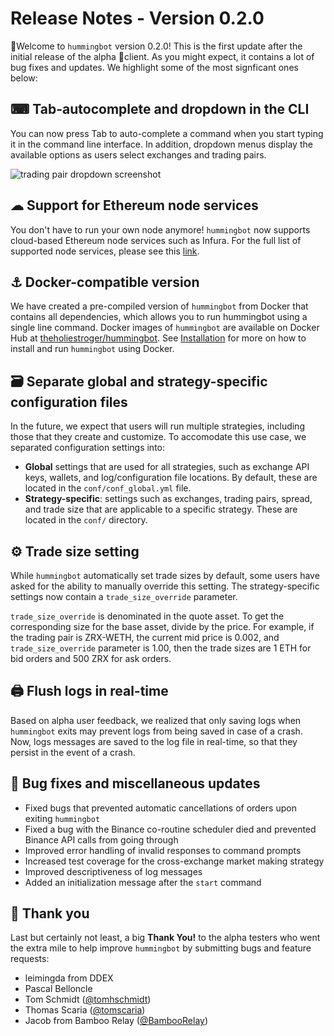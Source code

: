 # Release Notes - Version 0.2.0

🚀Welcome to `hummingbot` version 0.2.0! This is the first update after the initial release of the alpha 🐣client. As you might expect, it contains a lot of bug fixes and updates. We highlight some of the most signficant ones below:

## ⌨ Tab-autocomplete and dropdown in the CLI
You can now press Tab to auto-complete a command when you start typing it in the command line interface. In addition, dropdown menus display the available options as users select exchanges and trading pairs.

![trading pair dropdown screenshot](/assets/img/trading-pair-dropdown.png)

## ☁ Support for Ethereum node services
You don't have to run your own node anymore! `hummingbot` now supports cloud-based Ethereum node services such as Infura. For the full list of supported node services, please see this [link](/operation/connect-exchange/#option-1-infura).

## ⚓ Docker-compatible version
We have created a pre-compiled version of `hummingbot` from Docker that contains all dependencies, which allows you to run hummingbot using a single line command. Docker images of `hummingbot` are available on Docker Hub at [theholiestroger/hummingbot](https://hub.docker.com/r/theholiestroger/hummingbot). See [Installation](/installation/#option-1-run-hummingbot-using-docker) for more on how to install and run `hummingbot` using Docker.

## 🗃 Separate global and strategy-specific configuration files
In the future, we expect that users will run multiple strategies, including those that they create and customize. To accomodate this use case, we separated configuration settings into:

* **Global** settings that are used for all strategies, such as exchange API keys, wallets, and log/configuration file locations. By default, these are located in the `conf/conf_global.yml` file.
* **Strategy-specific**: settings such as exchanges, trading pairs, spread, and trade size that are applicable to a specific strategy. These are located in the `conf/` directory.

## ⚙ Trade size setting
While `hummingbot` automatically set trade sizes by default, some users have asked for the ability to manually override this setting. The strategy-specific settings now contain a `trade_size_override` parameter.

`trade_size_override` is denominated in the quote asset. To get the corresponding size for the base asset, divide by the price. For example, if the trading pair is ZRX-WETH, the current mid price is 0.002, and `trade_size_override` parameter is 1.00, then the trade sizes are 1 ETH for bid orders and 500 ZRX for ask orders.


## 🖨 Flush logs in real-time
Based on alpha user feedback, we realized that only saving logs when `hummingbot` exits may prevent logs from being saved in case of a crash. Now, logs messages are saved to the log file in real-time, so that they persist in the event of a crash.

## 🐞 Bug fixes and miscellaneous updates
* Fixed bugs that prevented automatic cancellations of orders upon exiting `hummingbot`
* Fixed a bug with the Binance co-routine scheduler died and prevented Binance API calls from going through
* Improved error handling of invalid responses to command prompts
* Increased test coverage for the cross-exchange market making strategy
* Improved descriptiveness of log messages
* Added an initialization message after the `start` command

## 🙏 Thank you

Last but certainly not least, a big **Thank You!** to the alpha testers who went the extra mile to help improve `hummingbot` by submitting bugs and feature requests:

* leimingda from DDEX
* Pascal Belloncle
* Tom Schmidt ([@tomhschmidt](https://twitter.com/tomhschmidt))
* Thomas Scaria ([@tomscaria](https://twitter.com/tomscaria))
* Jacob from Bamboo Relay ([@BambooRelay](https://twitter.com/BambooRelay))
